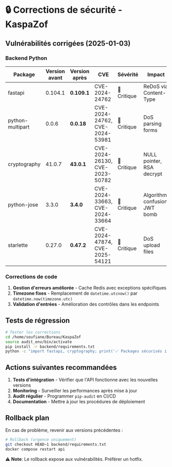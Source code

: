 # 🔒 Corrections de sécurité - KaspaZof

## Vulnérabilités corrigées (2025-01-03)

### Backend Python

| Package | Version avant | Version après | CVE | Sévérité | Impact |
|---------|---------------|---------------|-----|----------|--------|
| fastapi | 0.104.1 | **0.109.1** | CVE-2024-24762 | 🔴 Critique | ReDoS via Content-Type |
| python-multipart | 0.0.6 | **0.0.18** | CVE-2024-24762, CVE-2024-53981 | 🔴 Critique | DoS parsing forms |
| cryptography | 41.0.7 | **43.0.1** | CVE-2024-26130, CVE-2023-50782 | 🔴 Critique | NULL pointer, RSA decrypt |
| python-jose | 3.3.0 | **3.4.0** | CVE-2024-33663, CVE-2024-33664 | 🔴 Critique | Algorithm confusion, JWT bomb |
| starlette | 0.27.0 | **0.47.2** | CVE-2024-47874, CVE-2025-54121 | 🔴 Critique | DoS upload files |

### Corrections de code

1. **Gestion d'erreurs améliorée** - Cache Redis avec exceptions spécifiques
2. **Timezone fixes** - Remplacement de `datetime.utcnow()` par `datetime.now(timezone.utc)`
3. **Validation d'entrées** - Amélioration des contrôles dans les endpoints

## Tests de régression

```bash
# Tester les corrections
cd /home/soufiane/Bureau/KaspaZof
source audit_env/bin/activate
pip install -r backend/requirements.txt
python -c "import fastapi, cryptography; print('✅ Packages sécurisés installés')"
```

## Actions suivantes recommandées

1. **Tests d'intégration** - Vérifier que l'API fonctionne avec les nouvelles versions
2. **Monitoring** - Surveiller les performances après mise à jour
3. **Audit régulier** - Programmer `pip-audit` en CI/CD
4. **Documentation** - Mettre à jour les procédures de déploiement

## Rollback plan

En cas de problème, revenir aux versions précédentes :
```bash
# Rollback (urgence uniquement)
git checkout HEAD~1 backend/requirements.txt
docker compose restart api
```

⚠️ **Note**: Le rollback expose aux vulnérabilités. Préférer un hotfix.